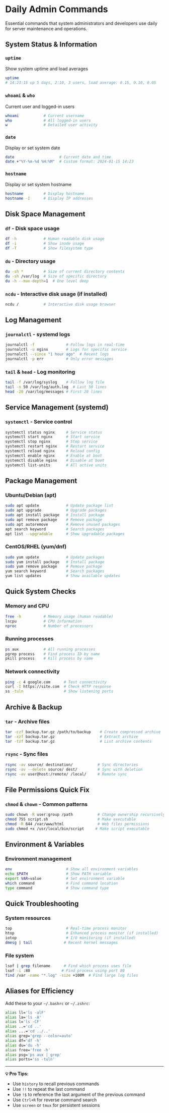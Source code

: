 # Daily Admin Commands

Essential commands that system administrators and developers use daily for server maintenance and operations.

## System Status & Information

### `uptime`
Show system uptime and load averages
```bash
uptime
# 14:23:15 up 5 days, 2:10, 3 users, load average: 0.15, 0.10, 0.05
```

### `whoami` & `who`
Current user and logged-in users
```bash
whoami           # Current username
who              # All logged-in users
w                # Detailed user activity
```

### `date`
Display or set system date
```bash
date                    # Current date and time
date +"%Y-%m-%d %H:%M"  # Custom format: 2024-01-15 14:23
```

### `hostname`
Display or set system hostname
```bash
hostname         # Display hostname
hostname -I      # Display IP addresses
```

## Disk Space Management

### `df` - Disk space usage
```bash
df -h            # Human readable disk usage
df -i            # Show inode usage
df -T            # Show filesystem type
```

### `du` - Directory usage
```bash
du -sh *         # Size of current directory contents
du -sh /var/log  # Size of specific directory
du -h --max-depth=1  # One level deep
```

### `ncdu` - Interactive disk usage (if installed)
```bash
ncdu /           # Interactive disk usage browser
```

## Log Management

### `journalctl` - systemd logs
```bash
journalctl -f              # Follow logs in real-time
journalctl -u nginx        # Logs for specific service
journalctl --since "1 hour ago"  # Recent logs
journalctl -p err          # Only error messages
```

### `tail` & `head` - Log monitoring
```bash
tail -f /var/log/syslog    # Follow log file
tail -n 50 /var/log/auth.log  # Last 50 lines
head -20 /var/log/messages # First 20 lines
```

## Service Management (systemd)

### `systemctl` - Service control
```bash
systemctl status nginx     # Service status
systemctl start nginx      # Start service
systemctl stop nginx       # Stop service
systemctl restart nginx    # Restart service
systemctl reload nginx     # Reload config
systemctl enable nginx     # Enable at boot
systemctl disable nginx    # Disable at boot
systemctl list-units       # All active units
```

## Package Management

### Ubuntu/Debian (apt)
```bash
sudo apt update            # Update package list
sudo apt upgrade           # Upgrade packages
sudo apt install package   # Install package
sudo apt remove package    # Remove package
sudo apt autoremove        # Remove unused packages
apt search keyword         # Search packages
apt list --upgradable      # Show upgradable packages
```

### CentOS/RHEL (yum/dnf)
```bash
sudo yum update            # Update packages
sudo yum install package   # Install package
sudo yum remove package    # Remove package
yum search keyword         # Search packages
yum list updates           # Show available updates
```

## Quick System Checks

### Memory and CPU
```bash
free -h          # Memory usage (human readable)
lscpu            # CPU information
nproc            # Number of processors
```

### Running processes
```bash
ps aux           # All running processes
pgrep process    # Find process ID by name
pkill process    # Kill process by name
```

### Network connectivity
```bash
ping -c 4 google.com      # Test connectivity
curl -I https://site.com  # Check HTTP response
ss -tuln                  # Show listening ports
```

## Archive & Backup

### `tar` - Archive files
```bash
tar -czf backup.tar.gz /path/to/backup    # Create compressed archive
tar -xzf backup.tar.gz                    # Extract archive
tar -tzf backup.tar.gz                    # List archive contents
```

### `rsync` - Sync files
```bash
rsync -av source/ destination/           # Sync directories
rsync -av --delete source/ dest/         # Sync with deletion
rsync -av user@host:/remote/ /local/     # Remote sync
```

## File Permissions Quick Fix

### `chmod` & `chown` - Common patterns
```bash
sudo chown -R user:group /path           # Change ownership recursively
chmod 755 script.sh                      # Make executable
chmod -R 644 /var/www/html               # Web files permissions
sudo chmod +x /usr/local/bin/script     # Make script executable
```

## Environment & Variables

### Environment management
```bash
env                        # Show all environment variables
echo $PATH                 # Show PATH variable
export VAR=value           # Set environment variable
which command              # Find command location
type command               # Show command type
```

## Quick Troubleshooting

### System resources
```bash
top                        # Real-time process monitor
htop                       # Enhanced process monitor (if installed)
iotop                      # I/O monitoring (if installed)
dmesg | tail              # Recent kernel messages
```

### File system
```bash
lsof | grep filename      # Find which process uses file
lsof -i :80              # Find process using port 80
find /var -name "*.log" -size +100M  # Find large log files
```

## Aliases for Efficiency

Add these to your `~/.bashrc` or `~/.zshrc`:
```bash
alias ll='ls -alF'
alias la='ls -A'
alias l='ls -CF'
alias ..='cd ..'
alias ...='cd ../..'
alias grep='grep --color=auto'
alias df='df -h'
alias du='du -h'
alias free='free -h'
alias psg='ps aux | grep'
alias ports='ss -tuln'
```

---

**💡 Pro Tips:**
- Use `history` to recall previous commands
- Use `!!` to repeat the last command
- Use `!$` to reference the last argument of the previous command
- Use `Ctrl+R` for reverse command search
- Use `screen` or `tmux` for persistent sessions